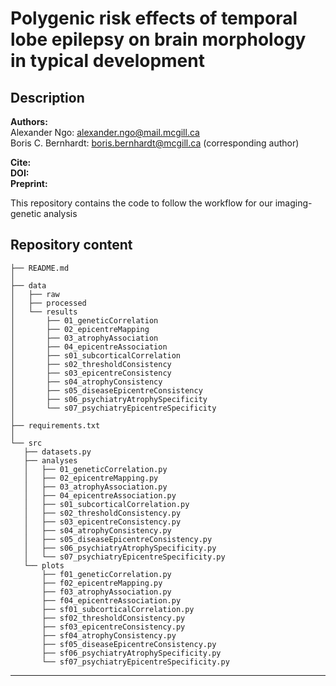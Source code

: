 # Polygenic risk effects of temporal lobe epilepsy on brain morphology in typical development

## Description
**Authors:**   
Alexander Ngo: alexander.ngo@mail.mcgill.ca   
Boris C. Bernhardt: boris.bernhardt@mcgill.ca (corresponding author)   

**Cite:**   
**DOI:**   
**Preprint:**   

This repository contains the code to follow the workflow for our imaging-genetic analysis

## Repository content

 ```
├── README.md
│
├── data
│   ├── raw
│   ├── processed
│   └── results
│       ├── 01_geneticCorrelation
│       ├── 02_epicentreMapping
│       ├── 03_atrophyAssociation
│       ├── 04_epicentreAssociation
│       ├── s01_subcorticalCorrelation
│       ├── s02_thresholdConsistency
│       ├── s03_epicentreConsistency
│       ├── s04_atrophyConsistency
│       ├── s05_diseaseEpicentreConsistency
│       ├── s06_psychiatryAtrophySpecificity
│       └── s07_psychiatryEpicentreSpecificity
│
├── requirements.txt   
│
└── src
    ├── datasets.py
    ├── analyses
    │   ├── 01_geneticCorrelation.py
    │   ├── 02_epicentreMapping.py
    │   ├── 03_atrophyAssociation.py
    │   ├── 04_epicentreAssociation.py
    │   ├── s01_subcorticalCorrelation.py
    │   ├── s02_thresholdConsistency.py
    │   ├── s03_epicentreConsistency.py
    │   ├── s04_atrophyConsistency.py
    │   ├── s05_diseaseEpicentreConsistency.py
    │   ├── s06_psychiatryAtrophySpecificity.py
    │   └── s07_psychiatryEpicentreSpecificity.py
    └── plots
        ├── f01_geneticCorrelation.py
        ├── f02_epicentreMapping.py
        ├── f03_atrophyAssociation.py
        ├── f04_epicentreAssociation.py
        ├── sf01_subcorticalCorrelation.py
        ├── sf02_thresholdConsistency.py
        ├── sf03_epicentreConsistency.py
        ├── sf04_atrophyConsistency.py
        ├── sf05_diseaseEpicentreConsistency.py
        ├── sf06_psychiatryAtrophySpecificity.py
        └── sf07_psychiatryEpicentreSpecificity.py

```

--------
